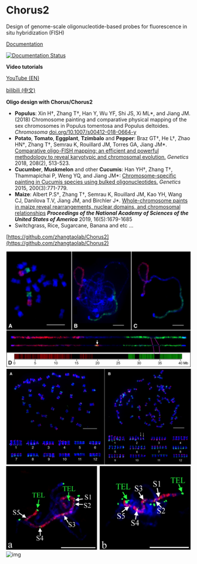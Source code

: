# Chorus2
Design of genome-scale oligonucleotide-based probes for fluorescence in situ hybridization (FISH)

[Documentation](https://chorus2.readthedocs.io/en/latest/)

[![Documentation Status](https://readthedocs.org/projects/chorus2/badge/?version=latest)](http://chorus2.readthedocs.io/en/latest/?badge=latest)


**Video tutorials**

[YouTube (EN)](https://www.youtube.com/playlist?list=PLo8q8tqFX5J27OsuKYFpd-gOtl8Qgf70X)

[bilibili (中文)](https://www.bilibili.com/video/BV1W54y1S7qS/)


**Oligo design with Chorus/Chorus2**
- **Populus**: Xin H†, Zhang T†, Han Y, Wu YF, Shi JS, Xi ML*, and Jiang JM. (2018)  Chromosome painting and comparative physical mapping of the sex chromosomes in Populus tomentosa and Populus deltoides. _Chromosoma_  [doi.org/10.1007/s00412-018-0664-y](https://link.springer.com/article/10.1007/s00412-018-0664-y)
- **Potato**, **Tomato**, **Eggplant**, **Tzimbalo** and **Pepper**: Braz GT†, He L†, Zhao HN†, Zhang T†, Semrau K, Rouillard JM, Torres GA, Jiang JM*. [Comparative oligo-FISH mapping: an efficient and powerful methodology to reveal karyotypic and chromosomal evolution.](http://www.genetics.org/content/208/2/513.full.pdf) _Genetics_ 2018, 208(2), 513-523.
- **Cucumber**, **Muskmelon** and other **Cucumis**: Han YH†, Zhang T†, Thammapichai P, Weng YQ, and Jiang JM*:  [Chromosome-specific painting in Cucumis species using bulked oligonucleotides.](/pdf/2015/Genetics_2015.pdf) _Genetics_ 2015, 200(3):771-779.
- **Maize**: Albert P.S†, Zhang T†, Semrau K, Rouillard JM, Kao YH, Wang CJ, Danilova T.V, Jiang JM, and Birchler J\*. [Whole-chromosome paints in maize reveal rearrangements, nuclear domains, and chromosomal relationships](https://www.pnas.org/content/116/5/1679) _**Proceedings of the National Academy of Sciences of the United States of America**_ 2019, 16(5):1679-1685
- Switchgrass, Rice, Sugarcane, Banana and etc ...

[https://github.com/zhangtaolab/Chorus2](https://github.com/zhangtaolab/Chorus2)

![img](/docs/_static/F2.jpg)
![img](/docs/_static/F1.jpg)
![img](/docs/_static/F3.jpg)
![img](/docs/_static/F4.jpg)
